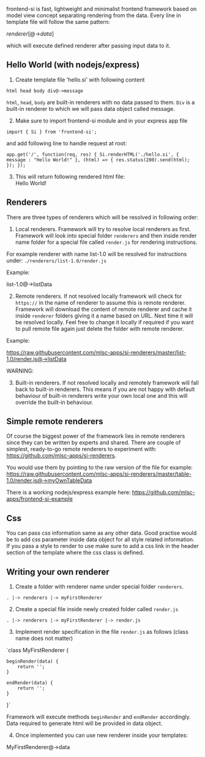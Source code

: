 
frontend-si is fast, lightweight and minimalist frontend framework based on model view concept separating rendering from the data. Every line in template file will follow the same pattern:

*renderer*\[@->*data*\]

which will execute defined renderer after passing input data to it.

## Hello World (with nodejs/express)

1. Create template file 'hello.si' with following content

`html
    head
    body
        div@->message`

`html`, `head`, `body` are built-in renderers with no data passed to them. `Div` is a built-in renderer to which we will pass data object called message.

2. Make sure to import frontend-si module and in your express app file

`import { Si } from 'frontend-si';`

and add following line to handle request at root:

`app.get('/', function(req, res) {
    Si.renderHTML('./hello.si', { message : "Hello World!" }, (html) => {
        res.status(200).send(html);
    });
});`

3. This will return following rendered html file:
    <html><head></head><body><div>Hello World!</div></body></html>


## Renderers

There are three types of renderers which will be resolved in following order:

1. Local renderers. Framework will try to resolve local renderers as first. Framework will look into special folder `renderers` and then inside render name folder for a special file called `render.js` for rendering instructions.

For example renderer with name list-1.0 will be resolved for instructions under:
`./renderers/list-1.0/render.js`

Example:

list-1.0@->listData

2. Remote renderers. If not resolved locally framework will check for `https://` in the name of renderer to assume this is remote renderer. Framework will download the content of remote renderer and cache it inside `renderer` folders giving it a name based on URL. Next time it will be resolved locally. Feel free to change it locally if required if you want to pull remote file again just delete the folder with remote renderer.

Example:

https://raw.githubusercontent.com/mlsc-apps/si-renderers/master/list-1.0/render.js@->listData

WARNING:

3. Built-in renderers. If not resolved locally and remotely framework will fall back to built-in renderers. This means if you are not happy with default behaviour of built-in renderers write your own local one and this will override the built-in behaviour.

## Simple remote renderers

Of course the biggest power of the framework lies in remote renderers since they can be written by experts and shared. There are couple of simplest, ready-to-go remote renderers to experiment with: https://github.com/mlsc-apps/si-renderers.

You would use them by pointing to the raw version of the file for example:
https://raw.githubusercontent.com/mlsc-apps/si-renderers/master/table-1.0/render.js@->myOwnTableData

There is a working nodejs/express example here: https://github.com/mlsc-apps/frontend-si-example

## Css

You can pass css information same as any other data. Good practise would be to add css parameter inside data object for all style related information. If you pass a style to render to use make sure to add a css link in the header section of the template where the css class is defined.

## Writing your own renderer

1. Create a folder with renderer name under special folder `renderers`.

`.
|-> renderers
    |-> myFirstRenderer`

2. Create a special file inside newly created folder called `render.js`

`.
|-> renderers
    |-> myFirstRenderer
        |-> render.js`

3. Implement render specification in the file `render.js` as follows (class name does not matter)

`class MyFirstRenderer {
    
    beginRender(data) {
        return '';
    }

    endRender(data) {
        return '';
    }
}`

Framework will execute methods `beginRender` and `endRender` accordingly. Data required to generate html will be provided in data object.

4. Once implemented you can use new renderer inside your templates:

MyFirstRenderer@->data


